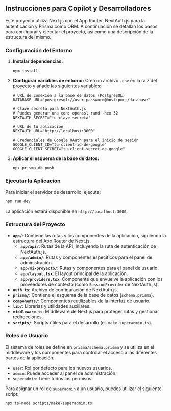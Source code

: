 ## Instrucciones para Copilot y Desarrolladores

Este proyecto utiliza Next.js con el App Router, NextAuth.js para la autenticación y Prisma como ORM. A continuación se detallan los pasos para configurar y ejecutar el proyecto, así como una descripción de la estructura del mismo.

### Configuración del Entorno

1.  **Instalar dependencias:**
    ```bash
    npm install
    ```

2.  **Configurar variables de entorno:**
    Crea un archivo `.env` en la raíz del proyecto y añade las siguientes variables:

    ```env
    # URL de conexión a la base de datos (PostgreSQL)
    DATABASE_URL="postgresql://user:password@host:port/database"

    # Clave secreta para NextAuth.js
    # Puedes generar una con: openssl rand -hex 32
    NEXTAUTH_SECRET="tu-clave-secreta"

    # URL de tu aplicación
    NEXTAUTH_URL="http://localhost:3000"

    # Credenciales de Google OAuth para el inicio de sesión
    GOOGLE_CLIENT_ID="tu-client-id-de-google"
    GOOGLE_CLIENT_SECRET="tu-client-secret-de-google"
    ```

3.  **Aplicar el esquema de la base de datos:**
    ```bash
    npx prisma db push
    ```

### Ejecutar la Aplicación

Para iniciar el servidor de desarrollo, ejecuta:

```bash
npm run dev
```

La aplicación estará disponible en `http://localhost:3000`.

### Estructura del Proyecto

*   **`app/`**: Contiene las rutas y los componentes de la aplicación, siguiendo la estructura del App Router de Next.js.
    *   **`app/api/`**: Rutas de la API, incluyendo la ruta de autenticación de NextAuth.js.
    *   **`app/admin/`**: Rutas y componentes específicos para el panel de administración.
    *   **`app/mi-proyecto/`**: Rutas y componentes para el panel de usuario.
    *   **`app/layout.tsx`**: El layout principal de la aplicación.
    *   **`app/providers.tsx`**: Componente que envuelve la aplicación con los proveedores de contexto (como `SessionProvider` de NextAuth.js).
*   **`auth.ts`**: Archivo de configuración de NextAuth.js.
*   **`prisma/`**: Contiene el esquema de la base de datos (`schema.prisma`).
*   **`components/`**: Componentes reutilizables de la interfaz de usuario.
*   **`lib/`**: Librerías y utilidades auxiliares.
*   **`middleware.ts`**: Middleware de Next.js para proteger rutas y gestionar redirecciones.
*   **`scripts/`**: Scripts útiles para el desarrollo (ej. `make-superadmin.ts`).

### Roles de Usuario

El sistema de roles se define en `prisma/schema.prisma` y se utiliza en el middleware y los componentes para controlar el acceso a las diferentes partes de la aplicación.

*   `user`: Rol por defecto para los nuevos usuarios.
*   `admin`: Puede acceder al panel de administración.
*   `superadmin`: Tiene todos los permisos.

Para asignar un rol de `superadmin` a un usuario, puedes utilizar el siguiente script:

```bash
npx ts-node scripts/make-superadmin.ts
```